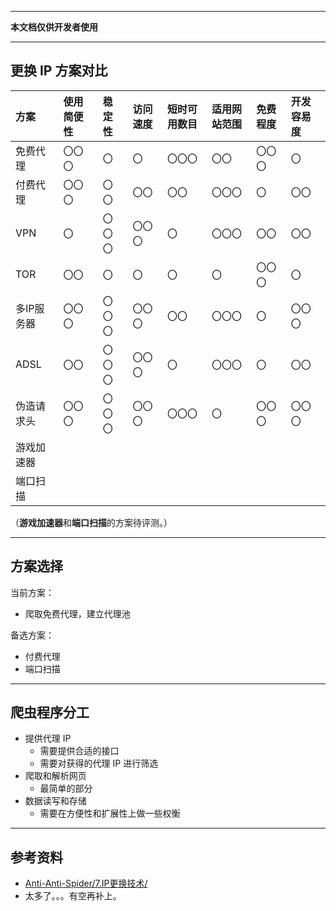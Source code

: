 
---

**本文档仅供开发者使用**

---


## 更换 IP 方案对比

| 方案       | 使用简便性 | 稳定性 | 访问速度 | 短时可用数目 | 适用网站范围 | 免费程度  | 开发容易度  |
| :--------- | :--------- | :----- | :------- | :----------- | :----------- | :-------- | :---------- |
| 免费代理   | 〇〇〇     | 〇     | 〇       | 〇〇〇       | 〇〇         | 〇〇〇    | 〇          |
| 付费代理   | 〇〇〇     | 〇〇   | 〇〇     | 〇〇         | 〇〇〇       | 〇        | 〇〇        |
| VPN        | 〇         | 〇〇〇 | 〇〇〇   | 〇           | 〇〇〇       | 〇〇      | 〇〇        |
| TOR        | 〇〇       | 〇     | 〇       | 〇           | 〇           | 〇〇〇    | 〇          |
| 多IP服务器 | 〇〇〇     | 〇〇〇 | 〇〇〇   | 〇〇         | 〇〇〇       | 〇        | 〇〇〇      |
| ADSL       | 〇〇       | 〇〇〇 | 〇〇〇   | 〇           | 〇〇〇       | 〇        | 〇〇        |
| 伪造请求头 | 〇〇〇     | 〇〇〇 | 〇〇〇   | 〇〇〇       | 〇           | 〇〇〇    | 〇〇〇      |
| 游戏加速器 |            |        |          |              |              |           |             |
| 端口扫描   |            |        |          |              |              |           |             |


（**游戏加速器**和**端口扫描**的方案待评测。）

---

## 方案选择
当前方案：

* 爬取免费代理，建立代理池

备选方案：

* 付费代理
* 端口扫描

--- 

## 爬虫程序分工

* 提供代理 IP
  * 需要提供合适的接口
  * 需要对获得的代理 IP 进行筛选
* 爬取和解析网页
  * 最简单的部分
* 数据读写和存储
  * 需要在方便性和扩展性上做一些权衡

---
## 参考资料
* [Anti-Anti-Spider/7.IP更换技术/](https://github.com/luyishisi/Anti-Anti-Spider/tree/master/7.IP%E6%9B%B4%E6%8D%A2%E6%8A%80%E6%9C%AF)
* 太多了。。。有空再补上。